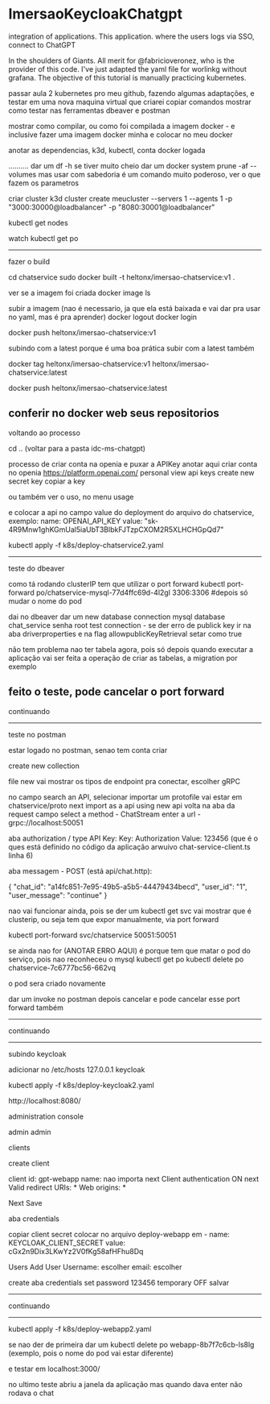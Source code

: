# ImersaoKeycloakChatgpt
integration of applications. This application. where the users logs via SSO, connect to ChatGPT

In the shoulders of Giants. All merit for @fabricioveronez, who is the provider of this code. I've just adapted the yaml file for worlinkg without grafana.
The objective of this tutorial is manually practicing kubernetes.

passar aula 2 kubernetes pro meu github, fazendo algumas adaptações, e testar em uma nova maquina virtual que criarei
copiar comandos
mostrar como testar nas ferramentas dbeaver e postman

mostrar como compilar, ou como foi compilada a imagem docker - e inclusive fazer uma imagem docker minha e colocar no meu docker

anotar as dependencias, k3d, kubectl, conta docker logada

..........
dar um df -h
se tiver muito cheio dar um docker system prune -af --volumes
mas usar com sabedoria é um comando muito poderoso, ver o que fazem os parametros


criar cluster
k3d cluster create meucluster --servers 1 --agents 1 -p "3000:30000@loadbalancer" -p "8080:30001@loadbalancer"

kubectl get nodes

watch kubectl get po


------
fazer o build 

cd chatservice
sudo docker built -t heltonx/imersao-chatservice:v1 .

ver se a imagem foi criada
docker image ls

subir a imagem (nao é necessario, ja que ela está baixada e vai dar pra usar no yaml, mas é pra aprender)
docker logout
docker login

docker push heltonx/imersao-chatservice:v1 

subindo com a latest porque é uma boa prática subir com a latest também

docker tag heltonx/imersao-chatservice:v1 heltonx/imersao-chatservice:latest

docker push heltonx/imersao-chatservice:latest

conferir no docker web seus repositorios
-------

voltando ao processo

cd .. (voltar para a pasta idc-ms-chatgpt)


processo de criar conta na openia e puxar a APIKey anotar aqui
criar conta no openia
https://platform.openai.com/
personal
view api keys
create new secret key
copiar a key

ou também ver o uso, no menu usage


e colocar a api no campo value do deployment do arquivo do chatservice, exemplo:
name: OPENAI_API_KEY
value: "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"


kubectl apply -f k8s/deploy-chatservice2.yaml


-----------------
teste do dbeaver

como tá rodando clusterIP tem que utilizar o port forward
kubectl port-forward po/chatservice-mysql-77d4ffc69d-4l2gl 3306:3306 #depois só mudar o nome do pod

dai no dbeaver dar um new database connection
mysql
database chat_service
senha root
test connection - se der erro de publick key ir na aba driverproperties e na flag
allowpublicKeyRetrieval setar como true

não tem problema nao ter tabela agora, pois só depois quando executar a aplicação vai ser feita
a operação de criar as tabelas, a migration por exemplo

feito o teste, pode cancelar o port forward
-----------------

continuando

-----------------
teste no postman

estar logado no postman, senao tem conta criar


create new collection

file new
vai mostrar os tipos de endpoint pra conectar, escolher gRPC

no campo search an API, selecionar importar um protofile
vai estar em chatservice/proto
next
import as a api
using new api
volta na aba da request
campo select a method - ChatStream
enter a url - grpc://localhost:50051

aba authorization / type API Key:
Key: Authorization
Value: 123456 (que é o ques está definido no código da aplicação arwuivo chat-service-client.ts linha 6)


aba messagem - POST (está api/chat.http):

{
    "chat_id": "a14fc851-7e95-49b5-a5b5-44479434becd",
    "user_id": "1",
    "user_message": "continue"
}

nao vai funcionar ainda, pois se der um kubectl get svc
vai mostrar que é clusterip, ou seja tem que expor manualmente, via port forward

kubectl port-forward svc/chatservice 50051:50051

se ainda nao for (ANOTAR ERRO AQUI) é porque tem que matar o pod do serviço, pois nao reconheceu o mysql
kubectl get po
kubectl delete po chatservice-7c6777bc56-662vq

o pod sera criado novamente

dar um invoke no postman
depois cancelar
e pode cancelar esse port forward também

-----------------

continuando

-----------------

subindo keycloak

adicionar no /etc/hosts
127.0.0.1 keycloak

kubectl apply -f k8s/deploy-keycloak2.yaml 

http://localhost:8080/

administration console

admin
admin

clients

create client

client id: gpt-webapp
name: nao importa
next
Client authentication ON
next
Valid redirect URIs: *
Web origins: *

Next
Save

aba credentials

copiar client secret
colocar no arquivo deploy-webapp em
        - name: KEYCLOAK_CLIENT_SECRET
          value: cGx2n9Dix3LKwYz2V0fKg58afHFhu8Dq

Users
Add User
Username: escolher
email: escolher

create
aba credentials
set password
123456
temporary OFF
salvar

-----------------

continuando

-----------------


kubectl apply -f k8s/deploy-webapp2.yaml

se nao der de primeira dar um 
kubectl delete po webapp-8b7f7c6cb-ls8lg (exemplo, pois o nome do pod vai estar diferente)

e testar em 
localhost:3000/

no ultimo teste abriu a janela da aplicação mas quando dava enter
não rodava o chat
